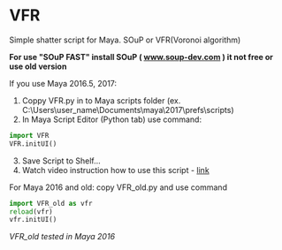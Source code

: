 # VFR
Simple shatter script for Maya. SOuP or VFR(Voronoi algorithm)

**For use "SOuP FAST" install SOuP ( www.soup-dev.com ) it not free or use old version**

If you use Maya 2016.5, 2017:

1. Coppy VFR.py in to Maya scripts folder (ex. C:\Users\user_name\Documents\maya\2017\prefs\scripts)
2. In Maya Script Editor (Python tab) use command:
```python
import VFR
VFR.initUI()
```

3. Save Script to Shelf...
4. Watch video instruction how to use this script - [link](https://www.youtube.com/watch?v=I17AOtr-5D4)


For Maya 2016 and old: 
copy VFR_old.py and use command
```python
import VFR_old as vfr
reload(vfr)
vfr.initUI()
```
*VFR_old tested in Maya 2016*
